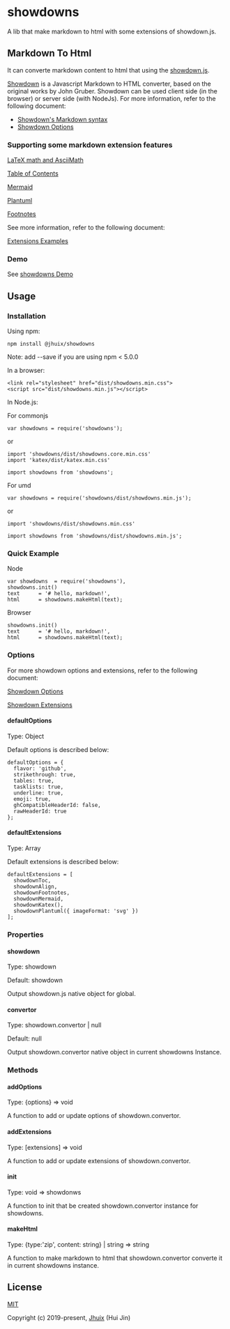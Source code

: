# showdowns

A lib that make markdown to html with some extensions of showdown.js.

## Markdown To Html

It can converte markdown content to html that using the [showdown.js](https://github.com/showdownjs/showdown).

[Showdown](https://github.com/showdownjs/showdown) is a Javascript Markdown to HTML converter, based on the original works by John Gruber. Showdown can be used client side (in the browser) or server side (with NodeJs). For more information, refer to the following document:

- [Showdown's Markdown syntax](https://github.com/showdownjs/showdown/wiki/Showdown's-Markdown-syntax)
- [Showdown Options](https://github.com/showdownjs/showdown/wiki/Showdown-options)

### Supporting some markdown extension features

[LaTeX math and AsciiMath](https://github.com/jhuix/showdowns/blob/master/docs/demo.md#latex-math-and-asciimath)

[Table of Contents](https://github.com/jhuix/showdowns/blob/master/docs/demo.md#table-of-contents)

[Mermaid](https://github.com/jhuix/showdowns/blob/master/docs/demo.md#mermaid)

[Plantuml](https://github.com/jhuix/showdowns/blob/master/docs/demo.md#plantuml)

[Footnotes](https://github.com/jhuix/showdowns/blob/master/docs/demo.md#footnotes)

See more information, refer to the following document:

[Extensions Examples](https://github.com/jhuix/showdowns/blob/master/docs/demo.md)

### Demo

See [showdowns Demo](https://jhuix.github.io/showdowns/)

## Usage

### Installation

Using npm:

    npm install @jhuix/showdowns

Note: add --save if you are using npm < 5.0.0

In a browser:

    <link rel="stylesheet" href="dist/showdowns.min.css">
    <script src="dist/showdowns.min.js"></script>

In Node.js:

For commonjs

    var showdowns = require('showdowns');

or

    import 'showdowns/dist/showdowns.core.min.css'
    import 'katex/dist/katex.min.css'

    import showdowns from 'showdowns';

For umd

    var showdowns = require('showdowns/dist/showdowns.min.js');

or

    import 'showdowns/dist/showdowns.min.css'

    import showdowns from 'showdowns/dist/showdowns.min.js';

### Quick Example

Node

    var showdowns  = require('showdowns'),
    showdowns.init()
    text      = '# hello, markdown!',
    html      = showdowns.makeHtml(text);

Browser

    showdowns.init()
    text      = '# hello, markdown!',
    html      = showdowns.makeHtml(text);

### Options

For more showdown options and extensions, refer to the following document:

[Showdown Options](https://github.com/showdownjs/showdown/blob/master/README.md#options)

[Showdown Extensions](https://github.com/showdownjs/showdown/blob/master/README.md#extensions)

#### defaultOptions

Type: Object

Default options is described below:

    defaultOptions = {
      flavor: 'github',
      strikethrough: true,
      tables: true,
      tasklists: true,
      underline: true,
      emoji: true,
      ghCompatibleHeaderId: false,
      rawHeaderId: true
    };

#### defaultExtensions

Type: Array

Default extensions is described below:

    defaultExtensions = [
      showdownToc,
      showdownAlign,
      showdownFootnotes,
      showdownMermaid,
      showdownKatex(),
      showdownPlantuml({ imageFormat: 'svg' })
    ];

### Properties

#### showdown

Type: showdown

Default: showdown

Output showdown.js native object for global.

#### convertor

Type: showdown.convertor | null

Default: null

Output showdown.convertor native object in current showdowns Instance.

### Methods

#### addOptions

Type: {options} => void

A function to add or update options of showdown.convertor.

#### addExtensions

Type: \[extensions] => void

A function to add or update extensions of showdown.convertor.

#### init

Type: void => showdonws

A function to init that be created showdown.convertor instance for showdowns.

#### makeHtml

Type: {type:'zip', content: string} | string => string

A function to make markdown to html that showdown.convertor converte it in current showdowns instance.

## License

[MIT](http://opensource.org/licenses/MIT)

Copyright (c) 2019-present, [Jhuix](mailto:jhuix0117@gmail.com) (Hui Jin)
